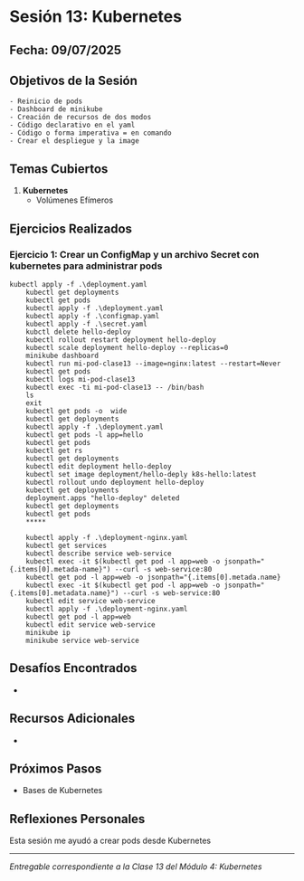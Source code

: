 # Sesión 13: Kubernetes

## Fecha: 09/07/2025

## Objetivos de la Sesión

	- Reinicio de pods
	- Dashboard de minikube 
	- Creación de recursos de dos modos 
	- Código declarativo en el yaml 
	- Código o forma imperativa = en comando  
	- Crear el despliegue y la image 	

## Temas Cubiertos

1. **Kubernetes**
   - Volúmenes Efímeros

## Ejercicios Realizados

### Ejercicio 1: Crear un ConfigMap y un archivo Secret con kubernetes para administrar pods

```kubernetes
kubectl apply -f .\deployment.yaml 
    kubectl get deployments 
    kubectl get pods 
    kubectl apply -f .\deployment.yaml 
    kubectl apply -f .\configmap.yaml 
    kubectl apply -f .\secret.yaml 
    kubctl delete hello-deploy 
    kubectl rollout restart deployment hello-deploy 
    kubectl scale deployment hello-deploy --replicas=0 
    minikube dashboard 
    kubectl run mi-pod-clase13 --image=nginx:latest --restart=Never     
    kubectl get pods 
    kubectl logs mi-pod-clase13 
    kubectl exec -ti mi-pod-clase13 -- /bin/bash 
    ls 
    exit 
    kubectl get pods -o  wide 
    kubectl get deployments 
    kubectl apply -f .\deployment.yaml 
    kubectl get pods -l app=hello 
    kubectl get pods 
    kubectl get rs 
    kubectl get deployments 
    kubectl edit deployment hello-deploy 
    kubectl set image deployment/hello-deply k8s-hello:latest   
    kubectl rollout undo deployment hello-deploy 
    kubectl get deployments 
    deployment.apps "hello-deploy" deleted 
    kubectl get deployments 
    kubectl get pods 
    *****

    kubectl apply -f .\deployment-nginx.yaml 
    kubectl get services 
    kubectl describe service web-service 
    kubectl exec -it $(kubectl get pod -l app=web -o jsonpath="{.items[0].metada-name}") --curl -s web-service:80 
    kubectl get pod -l app=web -o jsonpath="{.items[0].metada.name} 
    kubectl exec -it $(kubectl get pod -l app=web -o jsonpath="{.items[0].metadata.name}") --curl -s web-service:80 
    kubectl edit service web-service  
    kubectl apply -f .\deployment-nginx.yaml 
    kubectl get pod -l app=web  
    kubectl edit service web-service 
    minikube ip 
    minikube service web-service 
```
## Desafíos Encontrados

- 

## Recursos Adicionales

- 

## Próximos Pasos

- Bases de Kubernetes

## Reflexiones Personales

Esta sesión me ayudó a crear pods desde Kubernetes

---

*Entregable correspondiente a la Clase 13 del Módulo 4: Kubernetes*